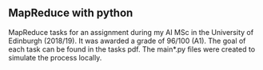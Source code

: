 ## MapReduce with python

MapReduce tasks for an assignment during my AI MSc in
the University of Edinburgh (2018/19).
It was awarded a grade of 96/100 (A1).
The goal of each task can be found in the tasks pdf. The main*.py files were created
to simulate the process locally.
